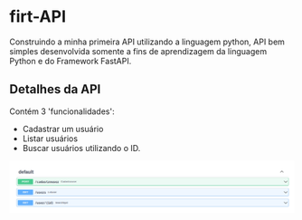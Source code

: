 # firt-API
Construindo a minha primeira API utilizando a linguagem python, API bem simples desenvolvida somente a fins de aprendizagem da linguagem Python e do Framework FastAPI.

## Detalhes da API
Contém 3 'funcionalidades':
* Cadastrar um usuário
* Listar usuários
* Buscar usuários utilizando o ID.



![api](api.png)
